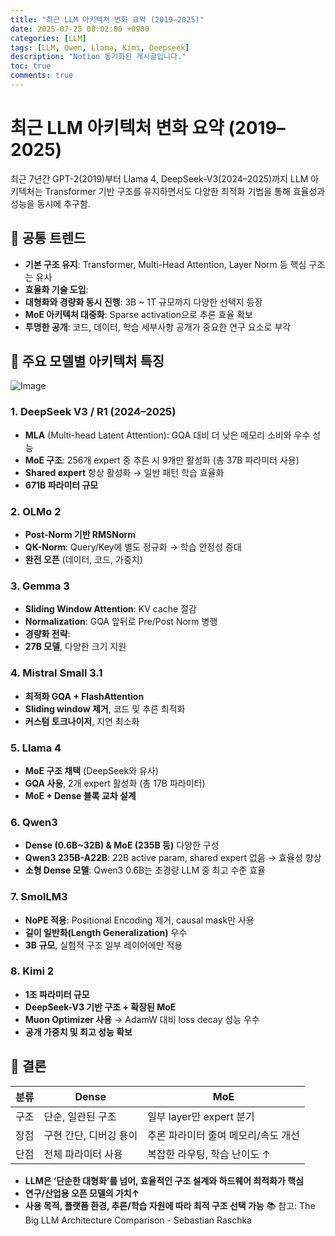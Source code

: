 ```yaml
---
title: "최근 LLM 아키텍처 변화 요약 (2019–2025)"
date: 2025-07-25 08:02:00 +0900
categories: [LLM]
tags: [LLM, Qwen, Llama, Kimi, Deepseek]
description: "Notion 동기화된 게시글입니다."
toc: true
comments: true
---
```


# 최근 LLM 아키텍처 변화 요약 (2019–2025)

최근 7년간 GPT-2(2019)부터 Llama 4, DeepSeek-V3(2024–2025)까지 LLM 아키텍처는 Transformer 기반 구조를 유지하면서도 다양한 최적화 기법을 통해 효율성과 성능을 동시에 추구함.

## 🔑 공통 트렌드

- **기본 구조 유지**: Transformer, Multi-Head Attention, Layer Norm 등 핵심 구조는 유사
- **효율화 기술 도입**:
- **대형화와 경량화 동시 진행**: 3B ~ 1T 규모까지 다양한 선택지 등장
- **MoE 아키텍처 대중화**: Sparse activation으로 추론 효율 확보
- **투명한 공개**: 코드, 데이터, 학습 세부사항 공개가 중요한 연구 요소로 부각
## 📌 주요 모델별 아키텍처 특징

![Image](https://prod-files-secure.s3.us-west-2.amazonaws.com/e6db513d-ec54-40ff-aa74-2487b0bcfe15/ac24fdd3-febf-45c7-8e99-afb6446591d8/image.png?X-Amz-Algorithm=AWS4-HMAC-SHA256&X-Amz-Content-Sha256=UNSIGNED-PAYLOAD&X-Amz-Credential=ASIAZI2LB466XDC3TLXY%2F20250725%2Fus-west-2%2Fs3%2Faws4_request&X-Amz-Date=20250725T210744Z&X-Amz-Expires=3600&X-Amz-Security-Token=IQoJb3JpZ2luX2VjECUaCXVzLXdlc3QtMiJGMEQCIDTh3RSfg1E2TWBvjdyAcjEiCvKqBexhTTkCrbSxDmlaAiB%2BeBgGc65hHp8VS25GPpnXp4rgjI%2BWb4MZ1ucBDDuAAir%2FAwhOEAAaDDYzNzQyMzE4MzgwNSIMWbWslhhiMKpcAsYgKtwDbnmDDvpjavM9BxuA4sfQOzz%2F4xGFAL4E47kxBn8lCP91QZPepi5Azr7MMTe7wEDp3fupz17ZN1neVZEGFZasPN0JgWJQjx9WwiiEjkC4CY4wZwSetrjMgTRTcdb8i9fAwum7uQENQgs7R%2BdFU4iaIJsyFAdoq3RV%2FUXWR0I2laaGJ5iaL5j1WL%2FNIkhqCf1%2FVukhSi04q%2FzRtpbNFn8R8uX6dwHAp5LemeC7RW6D2dKXA2XCSMv0BHaUILhuTy3JnTLULX%2Bs0EsPpQtPirVPbszhasSJZSbKKTHXUcUBxx8leZDsmrGVxtCDcZMZJB17aomytf9O%2BejaxGm127W66n9BasEWVDQb9n8kmrOSpWSaiw2JgC2QTGs%2BZP9vTU7zBpIyeFAGoN9TAkXwzRZcIhueL6Z%2FIRoSSBXAYm8pFTHOs0ZSkyoA2KL8xum0oudZXqaqq4CkCQiW3Fl%2FitkRi1RFxMNUEgfEOq37fVFOHFIls4JHF3Zp%2Fo3oL1uPkzIlF9fUaHzdmNPKYLWw%2B%2BfY3Ev%2B5Q%2FZm%2FRPDSz0fmdeOek9w7ktuWl%2BkqCHFnvz9x7zIdFlKpji1HhQpB3LrifMxE7H0nv3r0g7o3G9TdVcOd2gaTwvzE1rbf7uVHYw9tCPxAY6pgGYQRzZHTU5FXXBhCuXFYhHPwIdoZ0%2FwsPofPGnuoXioOKhkKIs1PCgMCZ2SmiVmAolCCYgKQJDMS1YztKAuh7qwVSaLLszYnNo%2BLrmkTb0JrYO3X9OR8t86gXbKMDZNCCwL%2Bf5Z5logViK4tbDALJCW6bXApK3bU%2FiKIv0aJfi2Y9TvOFqHAptxLaChKj%2FzUQ2UfqMsBaLk0GXKoPjASx8mZion6fO&X-Amz-Signature=44a31a1830c44dcc5f565fede92236682ae101f023c1f83a0ece99cf13292123&X-Amz-SignedHeaders=host&x-amz-checksum-mode=ENABLED&x-id=GetObject)

### 1. DeepSeek V3 / R1 (2024–2025)

- **MLA** (Multi-head Latent Attention): GQA 대비 더 낮은 메모리 소비와 우수 성능
- **MoE 구조**: 256개 expert 중 추론 시 9개만 활성화 (총 37B 파라미터 사용)
- **Shared expert** 항상 활성화 → 일반 패턴 학습 효율화
- **671B 파라미터 규모**
### 2. OLMo 2

- **Post-Norm 기반 RMSNorm**
- **QK-Norm**: Query/Key에 별도 정규화 → 학습 안정성 증대
- **완전 오픈** (데이터, 코드, 가중치)
### 3. Gemma 3

- **Sliding Window Attention**: KV cache 절감
- **Normalization**: GQA 앞뒤로 Pre/Post Norm 병행
- **경량화 전략**:
- **27B 모델**, 다양한 크기 지원
### 4. Mistral Small 3.1

- **최적화 GQA + FlashAttention**
- **Sliding window 제거**, 코드 및 추론 최적화
- **커스텀 토크나이저**, 지연 최소화
### 5. Llama 4

- **MoE 구조 채택** (DeepSeek와 유사)
- **GQA 사용**, 2개 expert 활성화 (총 17B 파라미터)
- **MoE + Dense 블록 교차 설계**
### 6. Qwen3

- **Dense (0.6B~32B) & MoE (235B 등)** 다양한 구성
- **Qwen3 235B-A22B**: 22B active param, shared expert 없음 → 효율성 향상
- **소형 Dense 모델**: Qwen3 0.6B는 초경량 LLM 중 최고 수준 효율
### 7. SmolLM3

- **NoPE 적용**: Positional Encoding 제거, causal mask만 사용
- **길이 일반화(Length Generalization)** 우수
- **3B 규모**, 실험적 구조 일부 레이어에만 적용
### 8. Kimi 2

- **1조 파라미터 규모**
- **DeepSeek-V3 기반 구조 + 확장된 MoE**
- **Muon Optimizer 사용** → AdamW 대비 loss decay 성능 우수
- **공개 가중치 및 최고 성능 확보**
## 🧩 결론

| 분류 | Dense | MoE |
| --- | --- | --- |
| 구조 | 단순, 일관된 구조 | 일부 layer만 expert 분기 |
| 장점 | 구현 간단, 디버깅 용이 | 추론 파라미터 줄여 메모리/속도 개선 |
| 단점 | 전체 파라미터 사용 | 복잡한 라우팅, 학습 난이도 ↑ |

- **LLM은 ‘단순한 대형화’를 넘어, 효율적인 구조 설계와 하드웨어 최적화가 핵심**
- **연구/산업용 오픈 모델의 가치↑**
- **사용 목적, 플랫폼 환경, 추론/학습 자원에 따라 최적 구조 선택 가능**
📚 참고: The Big LLM Architecture Comparison - Sebastian Raschka


